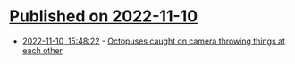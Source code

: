 # [Published on 2022-11-10](index.md)

* [2022-11-10, 15:48:22](https://news.ycombinator.com/item?id=33548166) - [Octopuses caught on camera throwing things at each other](https://www.nature.com/articles/d41586-022-03592-w)
